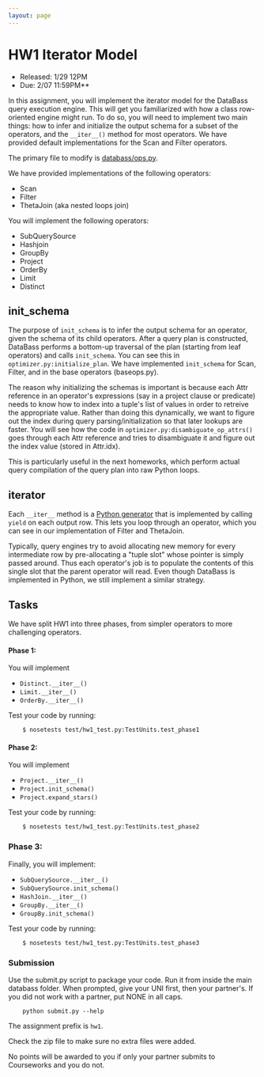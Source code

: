 ```yaml
---
layout: page
---
```


# HW1 Iterator Model

* Released: 1/29 12PM
* Due: 2/07 11:59PM**

In this assignment, you will implement the iterator model for the DataBass query execution engine.  This will get you familiarized with how a class row-oriented engine might run.    To do so, you will need to implement two main things: how to infer and initialize the output schema for a subset of the operators, and the `__iter__()` method for most operators.  We have provided default implementations for the Scan and Filter operators.

The primary file to modify is [databass/ops.py](../databass/ops.py).

We have provided implementations of the following operators:

* Scan
* Filter
* ThetaJoin (aka nested loops join)

You will implement the following operators: 

* SubQuerySource
* Hashjoin
* GroupBy
* Project
* OrderBy
* Limit
* Distinct

## init_schema

The purpose of `init_schema` is to infer the output schema for an operator, given the schema of its child operators.  After a query plan is constructed, DataBass performs a bottom-up traversal of the plan (starting from leaf operators) and calls `init_schema`.   You can see this in `optimizer.py:initialize_plan`.   We have implemented `init_schema` for Scan, Filter, and in the base operators (baseops.py).

The reason why initializing the schemas is important is because each Attr reference in an operator's expressions (say in a project clause or predicate) needs to know  how to index into a tuple's list of values in order to retreive the appropriate value.   Rather than doing this dynamically, we want to figure out the index during query parsing/initialization so that later lookups are faster.  You will see how the code in `optimizer.py:disambiguate_op_attrs()` goes through each Attr reference and tries to disambiguate it and figure out the index value (stored in Attr.idx).

This is particularly useful in the next homeworks, which perform actual query compilation of the query plan into raw Python loops.

## iterator

Each `__iter__` method is a [Python generator](https://wiki.python.org/moin/Generators) that is implemented by calling `yield` on each output row.  This lets you loop through an operator, which you can see in our implementation of Filter and ThetaJoin.  

Typically, query engines try to avoid allocating new memory for every intermediate row by pre-allocating a "tuple slot" whose pointer is simply passed around.  Thus each operator's job is to populate the contents of this single slot that the parent operator will read.  Even though DataBass is implemented in Python, we still implement a similar strategy.


## Tasks

We have split HW1 into three phases, from simpler operators to more challenging operators.   

#### Phase 1:

You will implement

* `Distinct.__iter__()`
* `Limit.__iter__()`
* `OrderBy.__iter__()`

Test your code by running:

        $ nosetests test/hw1_test.py:TestUnits.test_phase1

#### Phase 2: 

You will implement

* `Project.__iter__()`
* `Project.init_schema()`
* `Project.expand_stars()`

Test your code by running:

        $ nosetests test/hw1_test.py:TestUnits.test_phase2

### Phase 3:

Finally, you will implement:

* `SubQuerySource.__iter__()` 
* `SubQuerySource.init_schema()`
* `HashJoin.__iter__()`
* `GroupBy.__iter__()`
* `GroupBy.init_schema()`

Test your code by running:

        $ nosetests test/hw1_test.py:TestUnits.test_phase3

### Submission

Use the submit.py script to package your code. Run it from inside the main databass folder.  When prompted, give your UNI first, then your partner's.  If you did not work with a partner, put NONE in all caps.

        python submit.py --help

The assignment prefix is `hw1`.

Check the zip file to make sure no extra files were added.

No points will be awarded to you if only your partner submits to Courseworks and
you do not.

